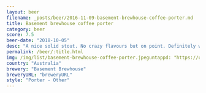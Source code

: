 ```yaml
---
layout: beer
filename: _posts/beer/2016-11-09-basement-brewhouse-coffee-porter.md
title: Basement brewhouse coffee porter
category: beer
score: 7.5
beer-date: "2018-10-05"
desc: "A nice solid stout. No crazy flavours but on point. Definitely worth a try"
permalink: /beer/:title.html
img: /img/list/basement-brewhouse-coffee-porter.jpeguntappd: "https://untappd.com/b/basement-brewhouse-coffee-porter/2637685"
country: "Australia"
brewery: "Basement Brewhouse"
breweryURL: "breweryURL"
style: "Porter - Other"
---
```

